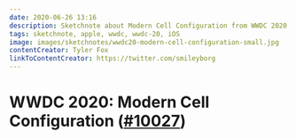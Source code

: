 ```yaml
---
date: 2020-06-26 13:16
description: Sketchnote about Modern Cell Configuration from WWDC 2020
tags: sketchnote, apple, wwdc, wwdc-20, iOS
image: images/sketchnotes/wwdc20-modern-cell-configuration-small.jpg
contentCreator: Tyler Fox
linkToContentCreator: https://twitter.com/smileyborg
---
```


# WWDC 2020: Modern Cell Configuration ([#10027](https://developer.apple.com/videos/play/wwdc2020/10027/))
